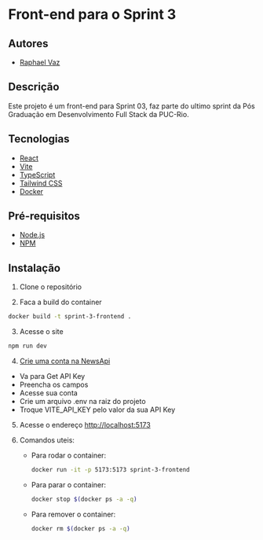 # Front-end para o Sprint 3
## Autores
- [Raphael Vaz](http://github.com/wrath-codes)
## Descrição
Este projeto é um front-end para Sprint 03, faz parte do ultimo sprint da Pós Graduação em Desenvolvimento Full Stack da PUC-Rio.

## Tecnologias
- [React](https://reactjs.org/)
- [Vite](https://vitejs.dev/)
- [TypeScript](https://www.typescriptlang.org/)
- [Tailwind CSS](https://tailwindcss.com/)
- [Docker](https://www.docker.com/)

## Pré-requisitos
- [Node.js](https://nodejs.org/en/)
- [NPM](https://www.npmjs.com/)



## Instalação
1. Clone o repositório

2. Faca a build do container
```bash
docker build -t sprint-3-frontend .
```

3. Acesse o site
```bash
npm run dev
```
4. [Crie uma conta na NewsApi](https://www.themoviedb.org/)
  - Va para Get API Key
  - Preencha os campos
  - Acesse sua conta
  - Crie um arquivo .env na raiz do projeto
  - Troque VITE_API_KEY pelo valor da sua API Key

5. Acesse o endereço [http://localhost:5173](http://localhost:5173)



6. Comandos uteis:
   - Para rodar o container:
      ```bash
      docker run -it -p 5173:5173 sprint-3-frontend
      ```
   - Para parar o container:
      ```bash
      docker stop $(docker ps -a -q)
      ```
   - Para remover o container:
      ```bash
      docker rm $(docker ps -a -q)
      ```
